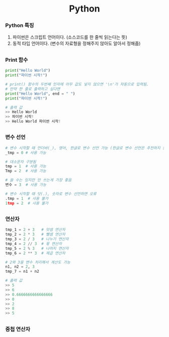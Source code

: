 <h1 align = "center"> Python </h1>

### Python 특징
1. 파이썬은 스크립트 언어이다. (소스코드를 한 줄씩 읽는다는 뜻)
2. 동적 타입 언어이다. (변수의 자료형을 정해주지 않아도 알아서 정해줌)

## 

### Print 함수
``` python
print("Hello World")
print("파이썬 시작!")

# print() 함수의 두번째 인자에 아무 값도 넣지 않으면 '\n'가 자동으로 입력됨.
# 만약 한 줄로 출력하고 싶다면
print("Hello World", end = " ")
print("파이썬 시작!")

# 출력 값
>> Hello World
>> 파이썬 시작!
>> Hello World 파이썬 시작!
```

##

### 변수 선언
``` python
# 변수 시작할 때 언더바(_), 영어, 한글로 변수 선언 가능 (한글로 변수 선언은 추천하지 않음)
_tmp = 0 # 사용 가능

# 대소문자 구분됨
tmp = 1  # 사용 가능
Tmp = 2  # 사용 가능

# 쓸 수는 있지만 안 쓰는게 가장 좋음
변수 = 3  # 사용 가능

# 변수 시작할 때 닷(.), 숫자로 변수 선언하면 오류
.tmp = 1  # 사용 불가
1tmp = 2  # 사용 불가

```

##

### 연산자
``` python
tmp_1 = 2 + 3   # 덧셈 연산자
tmp_2 = 2 * 3   # 뺄셈 연산자
tmp_3 = 2 / 3   # 나누기 연산자
tmp_4 = 2 // 3  # 몫 연산자
tmp_5 = 2 % 3   # 나머지 연산자
tmp_6 = 2 ** 3  # 제곱 연산자

# 2와 3을 변수 처리해서 계산도 가능
n1, n2 = 2, 3
tmp_7 = n1 + n2

# 출력 값
>> 5
>> 6
>> 0.6666666666666666
>> 0
>> 2
>> 8
>> 5
```

##

### 중첩 연산자
``` python

```
